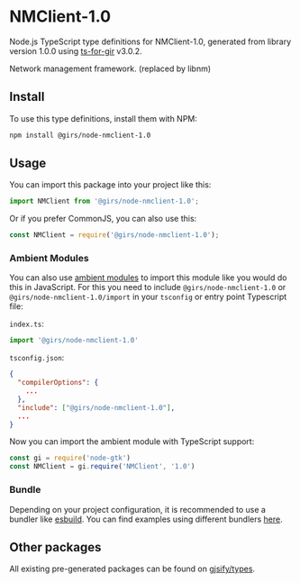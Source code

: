 
# NMClient-1.0

Node.js TypeScript type definitions for NMClient-1.0, generated from library version 1.0.0 using [ts-for-gir](https://github.com/gjsify/ts-for-gir) v3.0.2.

Network management framework. (replaced by libnm)

## Install

To use this type definitions, install them with NPM:
```bash
npm install @girs/node-nmclient-1.0
```

## Usage

You can import this package into your project like this:
```ts
import NMClient from '@girs/node-nmclient-1.0';
```

Or if you prefer CommonJS, you can also use this:
```ts
const NMClient = require('@girs/node-nmclient-1.0');
```

### Ambient Modules

You can also use [ambient modules](https://github.com/gjsify/ts-for-gir/tree/main/packages/cli#ambient-modules) to import this module like you would do this in JavaScript.
For this you need to include `@girs/node-nmclient-1.0` or `@girs/node-nmclient-1.0/import` in your `tsconfig` or entry point Typescript file:

`index.ts`:
```ts
import '@girs/node-nmclient-1.0'
```

`tsconfig.json`:
```json
{
  "compilerOptions": {
    ...
  },
  "include": ["@girs/node-nmclient-1.0"],
  ...
}
```

Now you can import the ambient module with TypeScript support: 

```ts
const gi = require('node-gtk')
const NMClient = gi.require('NMClient', '1.0')
```


### Bundle

Depending on your project configuration, it is recommended to use a bundler like [esbuild](https://esbuild.github.io/). You can find examples using different bundlers [here](https://github.com/gjsify/ts-for-gir/tree/main/examples).

## Other packages

All existing pre-generated packages can be found on [gjsify/types](https://github.com/gjsify/types).

